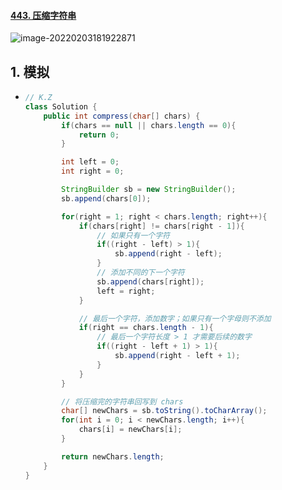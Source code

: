 #### [443. 压缩字符串](https://leetcode-cn.com/problems/string-compression/)

![image-20220203181922871](https://raw.githubusercontent.com/TWDH/Leetcode-From-Zero/pictures/img/image-20220203181922871.png)

## 1. 模拟

- ```java
  // K.Z
  class Solution {
      public int compress(char[] chars) {
          if(chars == null || chars.length == 0){
              return 0;
          }
  
          int left = 0;
          int right = 0;
  
          StringBuilder sb = new StringBuilder();
          sb.append(chars[0]);
  
          for(right = 1; right < chars.length; right++){
              if(chars[right] != chars[right - 1]){
                  // 如果只有一个字符
                  if((right - left) > 1){
                      sb.append(right - left);
                  }
                  // 添加不同的下一个字符
                  sb.append(chars[right]);
                  left = right;
              }
  
              // 最后一个字符，添加数字；如果只有一个字母则不添加
              if(right == chars.length - 1){
                  // 最后一个字符长度 > 1 才需要后续的数字
                  if((right - left + 1) > 1){
                      sb.append(right - left + 1);
                  }
              }
          }
  
          // 将压缩完的字符串回写到 chars
          char[] newChars = sb.toString().toCharArray();
          for(int i = 0; i < newChars.length; i++){
              chars[i] = newChars[i];
          }
  
          return newChars.length;
      }
  }
  ```



